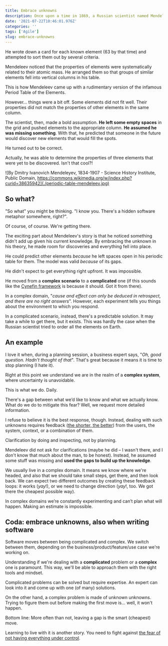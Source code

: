 ```yaml
---
title: Embrace unknowns
description: Once upon a time in 1869, a Russian scientist named Mendeleev was obsessed with ordering all elements present in nature. The typical Russian scientist obsession.
date: '2021-07-22T10:46:01.976Z'
categories: ''
tags: ['Agile']
slug: embrace-unknowns
---
```


He wrote down a card for each known element (63 by that time) and attempted to sort them out by several criteria.

Mendeleev noticed that the properties of elements were systematically related to their atomic mass. He arranged them so that groups of similar elements fell into vertical columns in his table.

This is how Mendeleev came up with a rudimentary version of the infamous Period Table of the Elements.

However… things were a bit off. Some elements did not fit well. Their properties did not match the properties of other elements in the same column.

The scientist, then, made a bold assumption. **He left some empty spaces** in the grid and pushed elements to the appropriate column. **He assumed he was missing something**. With that, he predicted that someone in the future would discover new elements that would fill the spots.

He turned out to be correct.

Actually, he was able to determine the properties of three elements that were yet to be discovered. Isn't that cool?!

![By Dmitry Ivanovich Mendeleyev, 1834-1907 - Science History Institute, Public Domain, https://commons.wikimedia.org/w/index.php?curid=38635942](./periodic-table-mendeleev.jpg)


## So what?

"So what" you might be thinking. "I know you. There's a hidden software metaphor somewhere, right?".

Of course, of course. We're getting there.

The exciting part about Mendeleev's story is that he noticed something didn't add up given his current knowledge. By embracing the unknown in his theory, he made room for discoveries and everything fell into place.

He could predict other elements *because* he left spaces open in his periodic table for them. The model was valid *because* of its gaps.

He didn't expect to get everything right upfront. It was impossible.

He moved from a **complex scenario** to a **complicated** one (if this sounds like the [Cynefin framework](https://en.wikipedia.org/wiki/Cynefin_framework) is because it should. Got it from there).

In a complex domain, "*cause and effect can only be deduced in retrospect, and there are no right answers*". However, each experiment tells you things about the environment to which you respond.

In a complicated scenario, instead, there's a predictable solution. It may take a while to get there, but it exists. This was hardly the case when the Russian scientist tried to order all the elements on Earth.


## An example

I love it when, during a planning session, a business expert says, "*Oh, good question. Hadn't thought of that*". That's great because it means it is time to stop planning (I hate it).

Right at this point we understand we are in the realm of a **complex system**, where uncertainty is unavoidable.

This is what we do. Daily.

There's a gap between what we’d like to know and what we actually know. What do we do to mitigate this fear? Well, we request more detailed information.

I refuse to believe it is the best response, though. Instead, dealing with such unknowns requires feedback ([the shorter, the better](https://afontcu.dev/feedback-loops/)) from the users, the system, context, or a combination of them.

Clarification by doing and inspecting, not by planning.

Mendeleev did not ask for clarifications (maybe he did – I wasn't there, and I don't know that much about the man, to be honest). Instead, he assumed some stuff was missing and **used the gaps to build up the knowledge**.

We usually live in a complex domain. It means we know where we're headed, and also that we should take small steps, get there, and then look back. We can expect two different outcomes by creating these feedback loops: it works (*yay*!), or we need to change direction (*yay*!, too. We got there the cheapest possible way).

In complex domains we’re constantly experimenting and can’t plan what will happen. Making an estimate is impossible.


## Coda: embrace unknowns, also when writing software

Software moves between being complicated and complex. We switch between them, depending on the business/product/feature/use case we're working on.

Understanding if we're dealing with a **complicated** problem or a **complex** one is paramount. This way, we'll be able to approach them with the right tools and mindset.

Complicated problems can be solved but require expertise. An expert can look into it and come up with one (of many) solutions.

On the other hand, a complex problem is made of unknown unknowns. Trying to figure them out before making the first move is… well, it won't happen.

Bottom line: More often than not, leaving a gap is the smart (cheapest) move.

Learning to live with it is another story. You need to fight against [the fear of not having everything under control](https://afontcu.dev/fear/).
